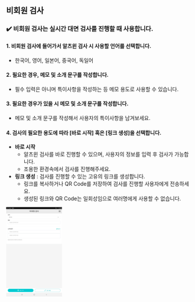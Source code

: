 ## 비회원 검사  
### :heavy_check_mark: 비회원 검사는 실시간 대면 검사를 진행할 때 사용합니다.  
#### 1. 비회원 검사에 들어가서 알츠윈 검사 시 사용할 언어를 선택합니다.  
- 한국어, 영어, 일본어, 중국어, 독일어 
#### 2. 필요한 경우, 메모 및 소개 문구를 작성합니다.  
- 필수 입력은 아니며 특이사항을 작성하는 등 메모 용도로 사용할 수 있습니다. 
#### 3. 필요한 경우가 있을 시 메모 및 소개 문구를 작성합니다.  
- 메모 및 소개 문구를 작성해서 사용자의 특이사항을 남겨보세요. 
#### 4. 검사의 필요한 용도에 따라 [바로 시작] 혹은 [링크 생성]을 선택합니다.
- **바로 시작**
    - 알츠윈 검사를 바로 진행할 수 있으며, 사용자의 정보를 입력 후 검사가 가능합니다.
    - 조용한 환경속에서 검사를 진행해주세요. 
- **링크 생성** : 검사를 진행할 수 있는 고유의 링크를 생성합니다.
    - 링크를 복사하거나 QR Code를 저장하여 검사를 진행할 사용자에게 전송하세요.
    - 생성된 링크와 QR Code는 일회성임으로 여러명에게 사용할 수 없습니다. 

<img src="https://github.com/spostudio/alzwin_docs/blob/main/static/img/capture1.jpg" width="30%"/>  
